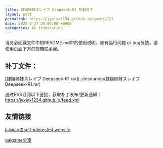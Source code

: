 ```yaml
---
title: 隷嬢姉妹スレイブ Deepseek-R1 机翻补丁
layout: post
permalink: https://jyxjyx1234.github.io/games/121
date: 2025-2-27 20:00:00 +0800
categories: AI translation
---
```



请务必阅读文件中的README.md中的使用说明。如有运行问题 or bug反馈，请使用页面下方的邮箱联系我。



## 补丁文件：

[隷嬢姉妹スレイブ Deepseek-R1.rar](../resources/隷嬢姉妹スレイブ Deepseek-R1.rar)

 

通过RSS订阅以下链接，获取补丁发布/更新通知：https://jyxjyx1234.github.io/feed.xml

## 友情链接

[julixianのself-interested website](https://julixian-siw.worldsystem.top/) 

[galgame分享](https://t.me/galgpt)